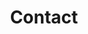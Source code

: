 ---
templateKey: contact-page
title: Contact
blurb: >
  Finally, if you wish to contact me for any other reason, you may send me an email or reach out via phone
email: "kashi@kashis.com.au"
phone: "+977 9808 066 903"
sections:
  - personal:
    sectionTitle: "Personal"
    links:
      - instagram:
        blurb: >
          Instagram helps keep my friends and family up to date on my travels, rock-climbing, and other adventures. Follow me @kashisamaraweera
        btnText: "@kashisamaraweera"
        title: "Follow me on @kashisamaraweera"
        url: "https://www.instagram.com/kashisamaraweera/"
      - enroute:
        blurb: >
          I’m in the midst of a BA in Philosophy and Linguistics, keeping a blog that tracks the output of my studies. It’s wordy, but available on Medium at En&nbsp;Route.
        btnText: "En Route"
        title: "Read my philosophical exports on En Route"
        url: "https://enroute.kashis.com.au/"
  - professional:
    sectionTitle: "Professional"
    links:
      - linkedin:
        blurb: >
          Connect with my professional network on LinkedIn, where I keep my resumé as a living document detailing my experience.
        btnText: "LinkedIn"
        title: "Connect with me on LinkedIn"
        url: "https://au.linkedin.com/in/kashisau"
      - theunlikelysherpas:
        blurb: >
          I’m currently living in Kathmandu, Nepal, engaged as a volunteer ICT Officer in Kirtipur Municipality until March 2019. Follow my adventure at The&nbsp;Unlikely&nbsp;Sherpas
        btnText: "The Unlikely Sherpas"
        title: "Read about the progress of my volunteer role on The Unlikely Sherpas"
        url: "https://medium.com/the-unlikely-sherpas"
  - photography:
    sectionTitle: "Photography"
    links:
      - instagram:
        blurb: >
          Follow my progress as a photographer either on my Instagram account, @kashis.photo; or on my Flicker account, kashisau.
        btnText: "Flickr"
        title: "See my photos on Flickr"
        url: "https://www.flickr.com/people/kashisau/"
      - flickr:
        blurb: ""
        btnText: "@kashis.photo on Instagram"
        title: "See my photos on Instagram"
        url: "https://www.instagram.com/kashis.photo/"
---